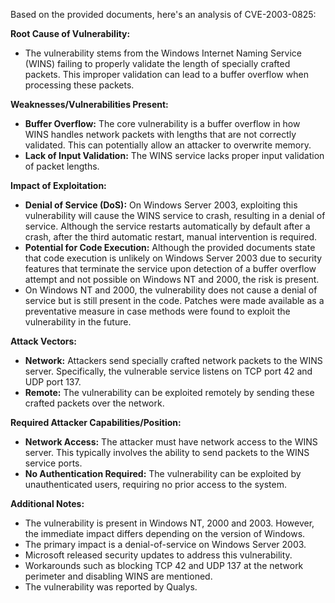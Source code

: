 Based on the provided documents, here's an analysis of CVE-2003-0825:

**Root Cause of Vulnerability:**
- The vulnerability stems from the Windows Internet Naming Service (WINS) failing to properly validate the length of specially crafted packets. This improper validation can lead to a buffer overflow when processing these packets.

**Weaknesses/Vulnerabilities Present:**
- **Buffer Overflow:** The core vulnerability is a buffer overflow in how WINS handles network packets with lengths that are not correctly validated. This can potentially allow an attacker to overwrite memory.
- **Lack of Input Validation:** The WINS service lacks proper input validation of packet lengths.

**Impact of Exploitation:**
- **Denial of Service (DoS):** On Windows Server 2003, exploiting this vulnerability will cause the WINS service to crash, resulting in a denial of service. Although the service restarts automatically by default after a crash, after the third automatic restart, manual intervention is required.
- **Potential for Code Execution:** Although the provided documents state that code execution is unlikely on Windows Server 2003 due to security features that terminate the service upon detection of a buffer overflow attempt and not possible on Windows NT and 2000, the risk is present.
- On Windows NT and 2000, the vulnerability does not cause a denial of service but is still present in the code. Patches were made available as a preventative measure in case methods were found to exploit the vulnerability in the future.

**Attack Vectors:**
- **Network:** Attackers send specially crafted network packets to the WINS server. Specifically, the vulnerable service listens on TCP port 42 and UDP port 137.
- **Remote:** The vulnerability can be exploited remotely by sending these crafted packets over the network.

**Required Attacker Capabilities/Position:**
- **Network Access:** The attacker must have network access to the WINS server. This typically involves the ability to send packets to the WINS service ports.
- **No Authentication Required:** The vulnerability can be exploited by unauthenticated users, requiring no prior access to the system.

**Additional Notes:**
- The vulnerability is present in Windows NT, 2000 and 2003. However, the immediate impact differs depending on the version of Windows.
- The primary impact is a denial-of-service on Windows Server 2003.
- Microsoft released security updates to address this vulnerability.
- Workarounds such as blocking TCP 42 and UDP 137 at the network perimeter and disabling WINS are mentioned.
- The vulnerability was reported by Qualys.